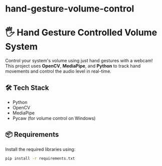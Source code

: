 # hand-gesture-volume-control
# 🖐️ Hand Gesture Controlled Volume System

Control your system's volume using just hand gestures with a webcam!  
This project uses **OpenCV**, **MediaPipe**, and **Python** to track hand movements and control the audio level in real-time.



## 🛠 Tech Stack
- Python
- OpenCV
- MediaPipe
- Pycaw (for volume control on Windows)

## 📦 Requirements
Install the required libraries using:

```bash
pip install -r requirements.txt
